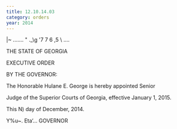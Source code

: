 ```yaml
---
title: 12.10.14.03
category: orders
year: 2014
---
```

  
  

|~ ....... "
.\_\g '7 7 6 ,5
\ ....

THE STATE OF GEORGIA

EXECUTIVE ORDER

BY THE GOVERNOR:

The Honorable Hulane E. George is hereby appointed Senior

Judge of the Superior Courts of Georgia, effective January 1,
2015.

This N) day of December, 2014.

Y\%u~. Eta‘...
GOVERNOR

